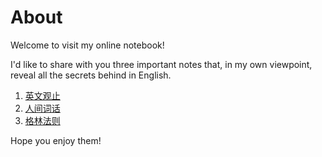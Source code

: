 # About

Welcome to visit my online notebook! 

I'd like to share with you three important notes that, in my own viewpoint, reveal all the secrets behind in English.

1.  [英文观止](english/a_thought_on_english.md)
2.  [人间词话](english/phonetic_phonics.md)
3.  [格林法则](english/grimms_law.md)

Hope you enjoy them! 